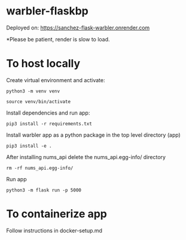 # warbler-flaskbp

Deployed on: https://sanchez-flask-warbler.onrender.com

*Please be patient, render is slow to load.

# To host locally

Create virtual environment and activate:

`python3 -m venv venv`

`source venv/bin/activate`

Install dependencies and run app:

`pip3 install -r requirements.txt`

Install warbler app as a python package in the top level directory (app)

`pip3 install -e .`

After installing nums_api delete the nums_api.egg-info/ directory

`rm -rf nums_api.egg-info/`

Run app

`python3 -m flask run -p 5000`

# To containerize app

Follow instructions in docker-setup.md
